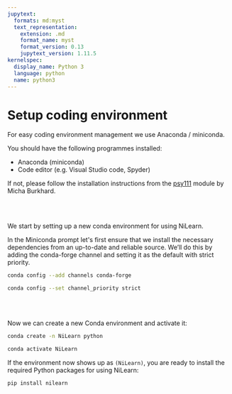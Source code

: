 ```yaml
---
jupytext:
  formats: md:myst
  text_representation:
    extension: .md
    format_name: myst
    format_version: 0.13
    jupytext_version: 1.11.5
kernelspec:
  display_name: Python 3
  language: python
  name: python3
---
```


# Setup coding environment

For easy coding environment management we use Anaconda / miniconda.

You should have the following programmes installed:

- Anaconda (miniconda)
- Code editor (e.g. Visual Studio code, Spyder)

If not, please follow the installation instructions from the [psy111](https://mibur1.github.io/psy111/book/introduction/1_Setup/0_Introduction.html) module by Micha Burkhard.

<br >
<br >

We start by setting up a new conda environment for using NiLearn. 

In the Miniconda prompt let's first ensure that we install the necessary dependencies from an up-to-date and reliable source. We’ll do this by adding the conda-forge channel and setting it as the default with strict priority.

```bash
conda config --add channels conda-forge
```
```bash
conda config --set channel_priority strict
```

<br >
<br >

Now we can create a new Conda environment and activate it:


```bash
conda create -n NiLearn python
```
```bash
conda activate NiLearn
```

If the environment now shows up as `(NiLearn)`, you are ready to install the required Python packages for using NiLearn:

```bash
pip install nilearn
```